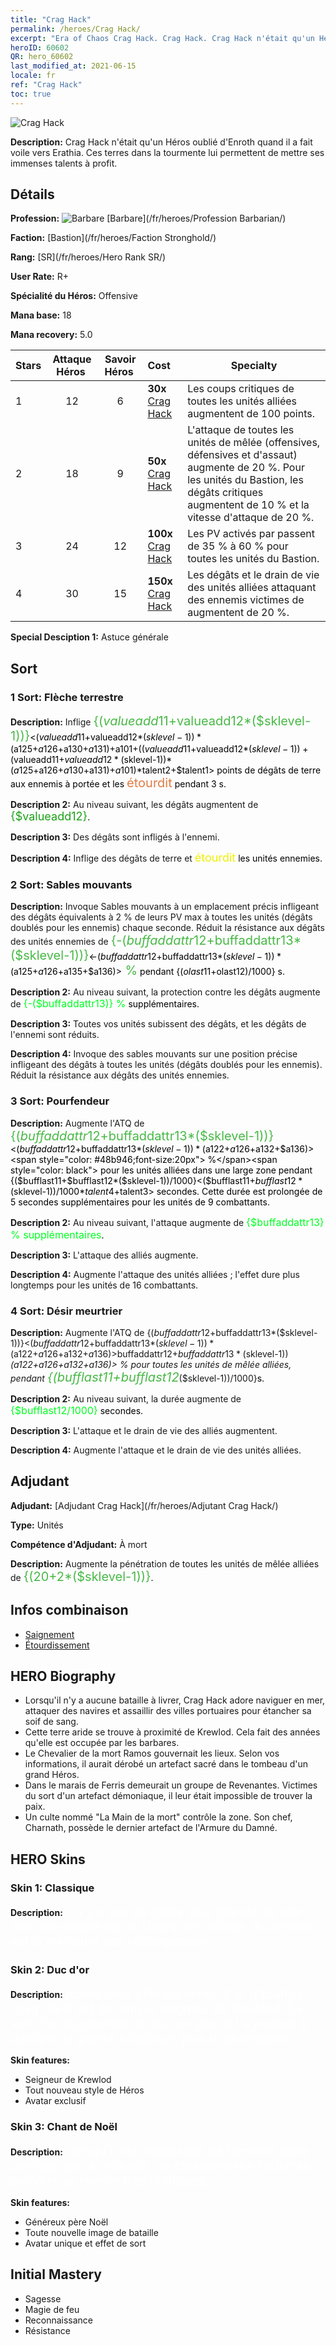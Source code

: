 ```yaml
---
title: "Crag Hack"
permalink: /heroes/Crag Hack/
excerpt: "Era of Chaos Crag Hack. Crag Hack. Crag Hack n'était qu'un Héros oublié d'Enroth quand il a fait voile vers Erathia. Ces terres dans la tourmente lui permettent de mettre ses immenses talents à profit."
heroID: 60602
QR: hero_60602
last_modified_at: 2021-06-15
locale: fr
ref: "Crag Hack"
toc: true
---
```

  ![Crag Hack](/images/h/h_CragHack.jpg)

 **Description:** Crag Hack n'était qu'un Héros oublié d'Enroth quand il a fait voile vers Erathia. Ces terres dans la tourmente lui permettent de mettre ses immenses talents à profit.
## Détails
 **Profession:** ![Barbare](/images/h/h_prof_7.png)  [Barbare](/fr/heroes/Profession Barbarian/)

 **Faction:** [Bastion](/fr/heroes/Faction Stronghold/)

 **Rang:** [SR](/fr/heroes/Hero Rank SR/)

 **User Rate:** R+

 **Spécialité du Héros:** Offensive

 **Mana base:** 18

 **Mana recovery:** 5.0


  | Stars | Attaque Héros  | Savoir Héros  | Cost |     Specialty     |
  |---------|:---------------:|:---------------:|:--|--------------------|
  |    1    | 12 | 6 | **30x** [Crag Hack](/ItemsFR/her_375/) | Les coups critiques de toutes les unités alliées augmentent de 100 points. |
  |    2    | 18 | 9 | **50x** [Crag Hack](/ItemsFR/her_375/) | L'attaque de toutes les unités de mêlée (offensives, défensives et d'assaut) augmente de 20 %. Pour les unités du Bastion, les dégâts critiques augmentent de 10 % et la vitesse d'attaque de 20 %. |
  |    3    | 24 | 12 | **100x** [Crag Hack](/ItemsFR/her_375/) | Les PV activés par <Carnage> passent de 35 % à 60 % pour toutes les unités du Bastion. |
  |    4    | 30 | 15 | **150x** [Crag Hack](/ItemsFR/her_375/) | Les dégâts et le drain de vie des unités alliées attaquant des ennemis victimes de <Saignement> augmentent de 20 %. |

 **Special Desciption 1:** Astuce générale

## Sort
### 1 Sort: Flèche terrestre
 **Description:** Inflige <span style="color: #48b946;font-size:20px">{($valueadd11+$valueadd12*($sklevel-1))}</span><span style="color: black"><($valueadd11+$valueadd12*($sklevel-1))*($a125+$a126+$a130+$a131)+$a101+(($valueadd11+$valueadd12*($sklevel-1))+($valueadd11+$valueadd12*($sklevel-1))*($a125+$a126+$a130+$a131)+$a101)*$talent2+$talent1> points de dégâts de terre aux ennemis à portée et les <span style="color: #e07c44;font-size:20px">étourdit</span><span style="color: black"> pendant 3 s.

 **Description 2:** Au niveau suivant, les dégâts augmentent de <span style="color: #1ca216;font-size:18px">{$valueadd12}</span><span style="color: black">.

 **Description 3:** Des dégâts sont infligés à l'ennemi.

 **Description 4:** Inflige des dégâts de terre et <span style="color: #f0f000;font-size:18px">étourdit</span><span style="color: black"> les unités ennemies.

### 2 Sort: Sables mouvants
 **Description:** Invoque Sables mouvants à un emplacement précis infligeant des dégâts équivalents à 2 % de leurs PV max à toutes les unités (dégâts doublés pour les ennemis) chaque seconde. Réduit la résistance aux dégâts des unités ennemies de <span style="color: #48b946;font-size:20px">{-($buffaddattr12+$buffaddattr13*($sklevel-1))}</span><span style="color: black"><-($buffaddattr12+$buffaddattr13*($sklevel-1))*($a125+$a126+$a135+$a136)><span style="color: #48b946;font-size:20px"> %</span><span style="color: black"> pendant {($olast11+$olast12)/1000} s.

 **Description 2:** Au niveau suivant, la protection contre les dégâts augmente de <span style="color: #00ff22;font-size:16px">{-($buffaddattr13)} %</span><span style="color: black"> supplémentaires.

 **Description 3:** Toutes vos unités subissent des dégâts, et les dégâts de l'ennemi sont réduits.

 **Description 4:** Invoque des sables mouvants sur une position précise infligeant des dégâts à toutes les unités (dégâts doublés pour les ennemis). Réduit la résistance aux dégâts des unités ennemies.

### 3 Sort: Pourfendeur
 **Description:** Augmente l'ATQ de <span style="color: #48b946;font-size:20px">{($buffaddattr12+$buffaddattr13*($sklevel-1))}</span><span style="color: black"><($buffaddattr12+$buffaddattr13*($sklevel-1))*($a122+$a126+$a132+$a136)><span style="color: #48b946;font-size:20px"> %</span><span style="color: black"> pour les unités alliées dans une large zone pendant {($bufflast11+$bufflast12*($sklevel-1))/1000}<($bufflast11+$bufflast12*($sklevel-1))/1000*$talent4+$talent3> secondes. Cette durée est prolongée de 5 secondes supplémentaires pour les unités de 9 combattants.

 **Description 2:** Au niveau suivant, l'attaque augmente de <span style="color: #00ff22;font-size:16px">{$buffaddattr13} % supplémentaires</span><span style="color: black">.

 **Description 3:** L'attaque des alliés augmente.

 **Description 4:** Augmente l'attaque des unités alliées ; l'effet dure plus longtemps pour les unités de 16 combattants.

### 4 Sort: Désir meurtrier
 **Description:** Augmente l'ATQ de {($buffaddattr12+$buffaddattr13*($sklevel-1))}<($buffaddattr12+$buffaddattr13*($sklevel-1))*($a122+$a126+$a132+$a136)> % et le drain de vie de {($buffaddattr22+$buffaddattr23*($sklevel-1))}<($buffaddattr12+$buffaddattr13*($sklevel-1))*($a122+$a126+$a132+$a136)> % pour toutes les unités de mêlée alliées, pendant <span style="color: #48b946;font-size:20px">{($bufflast11+$bufflast12*($sklevel-1))/1000}</span><span style="color: black">s.

 **Description 2:** Au niveau suivant, la durée augmente de <span style="color: #00ff22;font-size:16px">{$bufflast12/1000}</span><span style="color: black"> secondes.

 **Description 3:** L'attaque et le drain de vie des alliés augmentent.

 **Description 4:** Augmente l'attaque et le drain de vie des unités alliées.


## Adjudant

 **Adjudant:**  [Adjudant Crag Hack](/fr/heroes/Adjutant Crag Hack/) 

 **Type:**  Unités 

 **Compétence d'Adjudant:**  À mort 

 **Description:** Augmente la pénétration de toutes les unités de mêlée alliées de <span style="color: #48b946;font-size:20px">{(20+2*($sklevel-1))}</span><span style="color: black">.

## Infos combinaison

* [Saignement](/fr/combination/Saignement/) 
* [Étourdissement](/fr/combination/Étourdissement/) 

## HERO Biography
   - Lorsqu'il n'y a aucune bataille à livrer, Crag Hack adore naviguer en mer, attaquer des navires et assaillir des villes portuaires pour étancher sa soif de sang.
   - Cette terre aride se trouve à proximité de Krewlod. Cela fait des années qu'elle est occupée par les barbares.
   - Le Chevalier de la mort Ramos gouvernait les lieux. Selon vos informations, il aurait dérobé un artefact sacré dans le tombeau d'un grand Héros.
   - Dans le marais de Ferris demeurait un groupe de Revenantes. Victimes du sort d'un artefact démoniaque, il leur était impossible de trouver la paix.
   - Un culte nommé \"La Main de la mort\" contrôle la zone. Son chef, Charnath, possède le dernier artefact de l'Armure du Damné.

## HERO Skins
### Skin 1: **Classique**

 **Description:** <span style="color: #ffffff;font-size:20px">Il n'y a pas de gloire plus grande qu'une mort honorable sur le champ de bataille, le combat est la meilleure des récompenses. </span>


### Skin 2: **Duc d'or**

 **Description:** <span style="color: #ffffff;font-size:20px">Après avoir pillé les mines d'or d'Erathia, Crag Hack est devenu le seigneur de Krewlod. Sa soif d'or augmentait de jour en jour et l'a poussé à déclarer la guerre à toujours plus d'adversaires. </span>

 **Skin features:** 

   - Seigneur de Krewlod
   - Tout nouveau style de Héros
   - Avatar exclusif

### Skin 3: **Chant de Noël**

 **Description:** <span style="color: #ffffff;font-size:20px">Lorsqu'il est impossible de terminer votre ouvrage par la violence, de chaleureuses festivités peuvent se révéler très pratiques.</span>

 **Skin features:** 

   - Généreux père Noël
   - Toute nouvelle image de bataille
   - Avatar unique et effet de sort


## Initial Mastery
   - Sagesse
   - Magie de feu
   - Reconnaissance
   - Résistance
